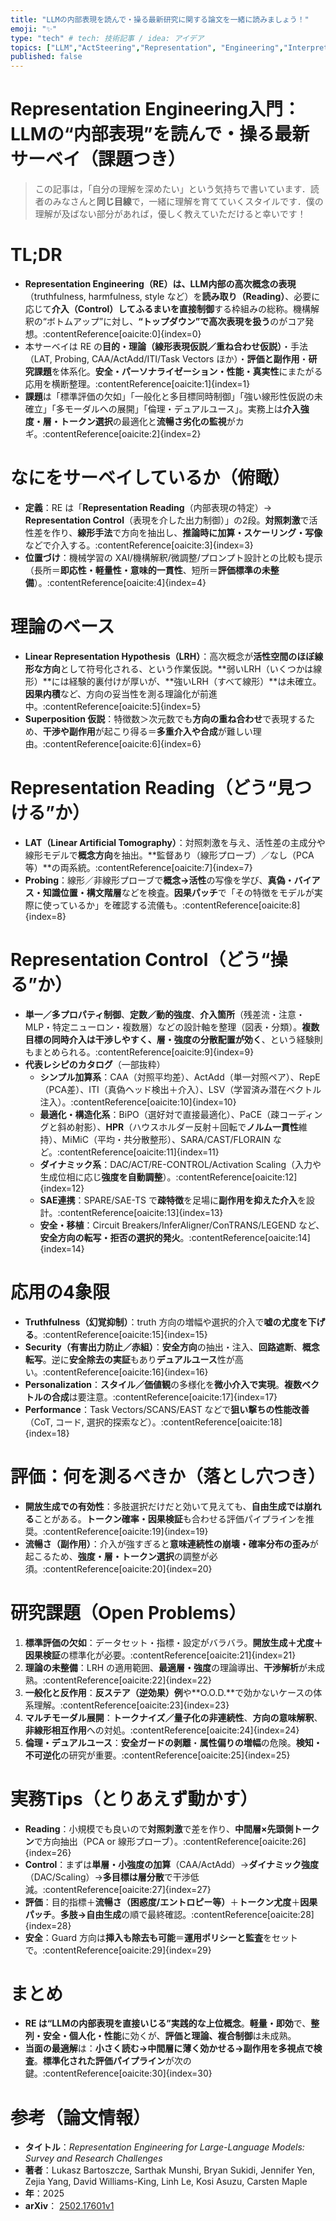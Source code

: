 ```yaml
---
title: "LLMの内部表現を読んで・操る最新研究に関する論文を一緒に読みましょう！"
emoji: "✨"
type: "tech" # tech: 技術記事 / idea: アイデア
topics: ["LLM","ActSteering","Representation", "Engineering","Interpretability"]
published: false
---
```


# Representation Engineering入門：LLMの“内部表現”を読んで・操る最新サーベイ（課題つき）
> この記事は，「自分の理解を深めたい」という気持ちで書いています．読者のみなさんと**同じ目線**で，一緒に理解を育てていくスタイルです．僕の理解が及ばない部分があれば，優しく教えていただけると幸いです！

 

# TL;DR
- **Representation Engineering（RE）**は、LLM内部の**高次概念の表現**（truthfulness, harmfulness, style など）を**読み取り（Reading）**、必要に応じて**介入（Control）**して**ふるまいを直接制御**する枠組みの総称。機構解釈の“ボトムアップ”に対し、**“トップダウン”で高次表現を扱う**のがコア発想。:contentReference[oaicite:0]{index=0}  
- 本サーベイは RE の**目的・理論（線形表現仮説／重ね合わせ仮説）**・手法（LAT, Probing, CAA/ActAdd/ITI/Task Vectors ほか）・**評価と副作用**・**研究課題**を体系化。**安全・パーソナライゼーション・性能・真実性**にまたがる応用を横断整理。:contentReference[oaicite:1]{index=1}  
- **課題**は「標準評価の欠如」「一般化と多目標同時制御」「強い線形性仮説の未確立」「多モーダルへの展開」「倫理・デュアルユース」。実務上は**介入強度・層・トークン選択**の最適化と**流暢さ劣化の監視**がカギ。:contentReference[oaicite:2]{index=2}



# なにをサーベイしているか（俯瞰）
- **定義**：RE は「**Representation Reading**（内部表現の特定）→ **Representation Control**（表現を介した出力制御）」の2段。**対照刺激**で活性差を作り、**線形手法**で方向を抽出し、**推論時に加算・スケーリング・写像**などで介入する。:contentReference[oaicite:3]{index=3}
- **位置づけ**：機械学習の XAI/機構解釈/微調整/プロンプト設計との比較も提示（長所＝**即応性・軽量性・意味的一貫性**、短所＝**評価標準の未整備**）。:contentReference[oaicite:4]{index=4}



# 理論のベース
- **Linear Representation Hypothesis（LRH）**：高次概念が**活性空間のほぼ線形な方向**として符号化される、という作業仮説。**弱いLRH（いくつかは線形）**には経験的裏付けが厚いが、**強いLRH（すべて線形）**は未確立。**因果内積**など、方向の妥当性を測る理論化が前進中。:contentReference[oaicite:5]{index=5}
- **Superposition 仮説**：特徴数＞次元数でも**方向の重ね合わせ**で表現するため、**干渉や副作用**が起こり得る＝**多重介入や合成**が難しい理由。:contentReference[oaicite:6]{index=6}



# Representation Reading（どう“見つける”か）
- **LAT（Linear Artificial Tomography）**：対照刺激を与え、活性差の主成分や線形モデルで**概念方向**を抽出。**監督あり（線形プローブ）／なし（PCA 等）**の両系統。:contentReference[oaicite:7]{index=7}
- **Probing**：線形／非線形プローブで**概念→活性**の写像を学び、**真偽・バイアス・知識位置・構文階層**などを検査。**因果パッチ**で「その特徴をモデルが実際に使っているか」を確認する流儀も。:contentReference[oaicite:8]{index=8}



# Representation Control（どう“操る”か）
- **単一／多プロパティ制御**、**定数／動的強度**、**介入箇所**（残差流・注意・MLP・特定ニューロン・複数層）などの設計軸を整理（図表・分類）。**複数目標の同時介入は干渉しやすく、層・強度の分散配置が効く**、という経験則もまとめられる。:contentReference[oaicite:9]{index=9}
- **代表レシピのカタログ**（一部抜粋）
  - **シンプル加算系**：CAA（対照平均差）、ActAdd（単一対照ペア）、RepE（PCA差）、ITI（真偽ヘッド検出＋介入）、LSV（学習済み潜在ベクトル注入）。:contentReference[oaicite:10]{index=10}
  - **最適化・構造化系**：BiPO（選好対で直接最適化）、PaCE（疎コーディングと斜め射影）、**HPR**（ハウスホルダー反射＋回転で**ノルム一貫性**維持）、MiMiC（平均・共分散整形）、SARA/CAST/FLORAIN など。:contentReference[oaicite:11]{index=11}
  - **ダイナミック系**：DAC/ACT/RE-CONTROL/Activation Scaling（入力や生成位相に応じ**強度を自動調整**）。:contentReference[oaicite:12]{index=12}
  - **SAE連携**：SPARE/SAE-TS で**疎特徴**を足場に**副作用を抑えた介入**を設計。:contentReference[oaicite:13]{index=13}
  - **安全・移植**：Circuit Breakers/InferAligner/ConTRANS/LEGEND など、**安全方向の転写・拒否の選択的発火**。:contentReference[oaicite:14]{index=14}



# 応用の4象限
- **Truthfulness（幻覚抑制）**：truth 方向の増幅や選択的介入で**嘘の尤度を下げる**。:contentReference[oaicite:15]{index=15}
- **Security（有害出力防止／赤組）**：**安全方向**の抽出・注入、**回路遮断**、**概念転写**。逆に**安全除去の実証**もあり**デュアルユース**性が高い。:contentReference[oaicite:16]{index=16}
- **Personalization**：**スタイル／価値観**の多様化を**微小介入で実現**。**複数ベクトルの合成**は要注意。:contentReference[oaicite:17]{index=17}
- **Performance**：Task Vectors/SCANS/EAST などで**狙い撃ちの性能改善**（CoT, コード, 選択的探索など）。:contentReference[oaicite:18]{index=18}



# 評価：何を測るべきか（落とし穴つき）
- **開放生成での有効性**：多肢選択だけだと効いて見えても、**自由生成では崩れる**ことがある。**トークン確率・因果検証**も合わせる評価パイプラインを推奨。:contentReference[oaicite:19]{index=19}
- **流暢さ（副作用）**：介入が強すぎると**意味連続性の崩壊・確率分布の歪み**が起こるため、**強度・層・トークン選択**の調整が必須。:contentReference[oaicite:20]{index=20}



# 研究課題（Open Problems）
1. **標準評価の欠如**：データセット・指標・設定がバラバラ。**開放生成＋尤度＋因果検証**の標準化が必要。:contentReference[oaicite:21]{index=21}  
2. **理論の未整備**：LRH の適用範囲、**最適層・強度**の理論導出、**干渉解析**が未成熟。:contentReference[oaicite:22]{index=22}  
3. **一般化と反作用**：**反ステア（逆効果）例**や**O.O.D.**で効かないケースの体系理解。:contentReference[oaicite:23]{index=23}  
4. **マルチモーダル展開**：**トークナイズ／量子化の非連続性**、**方向の意味解釈**、**非線形相互作用**への対処。:contentReference[oaicite:24]{index=24}  
5. **倫理・デュアルユース**：**安全ガードの剥離**・**属性偏りの増幅**の危険。**検知・不可逆化**の研究が重要。:contentReference[oaicite:25]{index=25}



# 実務Tips（とりあえず動かす）
- **Reading**：小規模でも良いので**対照刺激**で差を作り、**中間層×先頭側トークン**で方向抽出（PCA or 線形プローブ）。:contentReference[oaicite:26]{index=26}  
- **Control**：まずは**単層・小強度の加算**（CAA/ActAdd）→**ダイナミック強度**（DAC/Scaling）→**多目標は層分散**で干渉低減。:contentReference[oaicite:27]{index=27}  
- **評価**：目的指標＋**流暢さ（困惑度/エントロピー等）**＋**トークン尤度**＋**因果パッチ**。**多肢→自由生成**の順で最終確認。:contentReference[oaicite:28]{index=28}  
- **安全**：Guard 方向は**挿入も除去も可能**＝**運用ポリシーと監査**をセットで。:contentReference[oaicite:29]{index=29}



# まとめ
- **RE は“LLMの内部表現を直接いじる”実践的な上位概念**。**軽量・即効**で、**整列・安全・個人化・性能**に効くが、**評価と理論、複合制御**は未成熟。  
- **当面の最適解**は：**小さく読む→中間層に薄く効かせる→副作用を多視点で検査**。**標準化された評価パイプライン**が次の鍵。:contentReference[oaicite:30]{index=30}



# 参考（論文情報）

- **タイトル**：*Representation Engineering for Large-Language Models: Survey and
Research Challenges*
- **著者**：Lukasz Bartoszcze, Sarthak Munshi, Bryan Sukidi, Jennifer Yen, Zejia Yang, David Williams-King, Linh Le, Kosi Asuzu, Carsten Maple
- **年**：2025
- **arXiv**： [2502.17601v1](https://arxiv.org/abs/2502.17601v1)